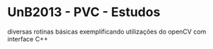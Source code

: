 UnB2013 - PVC - Estudos
===========

diversas rotinas básicas exemplificando utilizações
do openCV com interface C++
